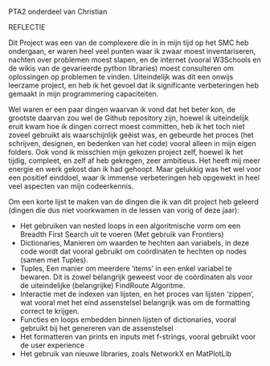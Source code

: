PTA2 onderdeel van Christian

REFLECTIE

Dit Project was een van de complexere die in in mijn tijd op het SMC heb ondergaan, er waren heel veel punten waar ik zwaar moest inventariseren, nachten over problemen moest slapen, en de internet (vooral W3Schools en de wikis van de gevarieerde python libraries) moest consulteren om oplossingen op problemen te vinden.
Uiteindelijk was dit een onwijs leerzame project, en heb ik het gevoel dat ik significante verbeteringen heb gemaakt in mijn programmering capaciteiten.

Wel waren er een paar dingen waarvan ik vond dat het beter kon, de grootste daarvan zou wel de Github repository zijn, hoewel ik uiteindelijk eruit kwam hoe ik dingen correct moest committen, heb ik het toch niet zoveel gebruikt als waarschijnlijk geëist was, en gebeurde het proces (het schrijven, designen, en bedenken van het code) vooral alleen in mijn eigen folders. Ook vond ik misschien mijn gekozen project zelf, hoewel ik het tijdig, compleet, en zelf af heb gekregen, zeer ambitieus. Het heeft mij meer energie en werk gekost dan ik had gehoopt. Maar gelukkig was het wel voor een positief einddoel, waar ik immense verbeteringen heb opgewekt in heel veel aspecten van mijn codeerkennis.

Om een korte lijst te maken van de dingen die ik van dit project heb geleerd (dingen die dus niet voorkwamen in de lessen van vorig of deze jaar):
- Het gebruiken van nested loops in een algoritmische vorm om een Breadth First Search uit te voeren (Met gebruik van Frontiers)
- Dictionaries, Manieren om waarden te hechten aan variabels, in deze code wordt dat vooral gebruikt om coördinaten te hechten op nodes (samen met Tuples).
- Tuples, Een manier om meerdere ‘items’ in een enkel variabel te bewaren. Dit is zowel belangrijk geweest voor de coördinaten als voor de uiteindelijke (belangrijke) FindRoute Algoritme.
- Interactie met de indexen van lijsten, en het proces van lijsten ‘zippen’, wat vooral met het eind assenstelsel belangrijk was om de formatting correct te krijgen.
- Functies en loops embedden binnen lijsten of dictionaries, vooral gebruikt bij het genereren van de assenstelsel
- Het formatteren van prints en inputs met f-strings, vooral gebruikt voor de user experience
- Het gebruik van nieuwe libraries, zoals NetworkX en MatPlotLib
